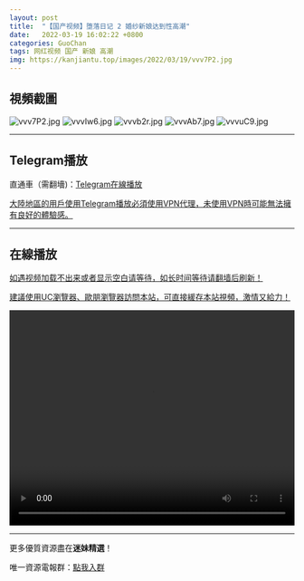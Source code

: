 ```yaml
---
layout: post
title:  "【国产视频】堕落日记 2 婚纱新娘达到性高潮"
date:   2022-03-19 16:02:22 +0800
categories: GuoChan
tags: 网红视频 国产 新娘 高潮
img: https://kanjiantu.top/images/2022/03/19/vvv7P2.jpg
---
```



## 視頻截圖

![vvv7P2.jpg](https://kanjiantu.top/images/2022/03/19/vvv7P2.jpg)
![vvvIw6.jpg](https://kanjiantu.top/images/2022/03/19/vvvIw6.jpg)
![vvvb2r.jpg](https://kanjiantu.top/images/2022/03/19/vvvb2r.jpg)
![vvvAb7.jpg](https://kanjiantu.top/images/2022/03/19/vvvAb7.jpg)
![vvvuC9.jpg](https://kanjiantu.top/images/2022/03/19/vvvuC9.jpg)

* * *
## Telegram播放

直通車（需翻墻)：[Telegram在線播放](https://t.me/mimeijingxuan/199)

<u>大陸地區的用戶使用Telegram播放必須使用VPN代理，未使用VPN時可能無法擁有良好的體驗感。</u> 
* * *
## 在線播放
<u>如遇视频加载不出来或者显示空白请等待，如长时间等待请翻墙后刷新！</u>

<u>建議使用UC瀏覽器、歐朋瀏覽器訪問本站，可直接緩存本站視頻，激情又給力！</u>
<center><video src="https://cdn.publer.io/uploads/videos/6247f8ccdb2797357edec855/c7e4f5230340ce51b397c7a92709713c.mp4" width="100%" height="380px" controls="controls"></video></center>


* * *
更多優質資源盡在**迷妹精選**！

唯一資源電報群：[點我入群](https://t.me/mimeijingxuan)


